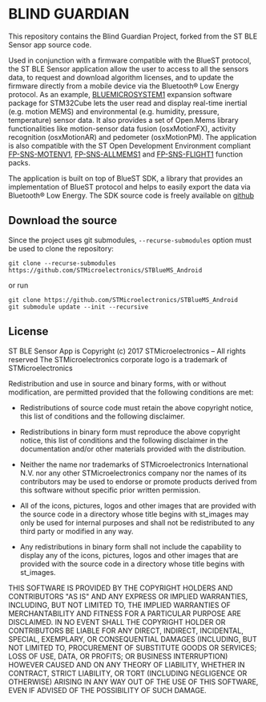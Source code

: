 # BLIND GUARDIAN

This repository contains the Blind Guardian Project, forked from the ST BLE Sensor app source code.

Used in conjunction with a firmware compatible with the BlueST protocol, the ST BLE Sensor application allow the user to access to all the sensors data, to request and download algorithm licenses, and to update the firmware directly from a mobile device via the Bluetooth® Low Energy protocol.
As an example, [BLUEMICROSYSTEM1](http://www.st.com/content/st_com/en/products/embedded-software/mems-and-sensors-software/open-mems/bluemicrosystem1.html) expansion software package for STM32Cube lets the user read and display real-time inertial (e.g. motion MEMS) and environmental (e.g. humidity, pressure, temperature) sensor data. It also provides a set of Open.Mems library functionalities like motion-sensor data fusion (osxMotionFX), activity recognition (osxMotionAR) and pedometer (osxMotionPM).
The application is also compatible with the ST Open Development Environment compliant [FP-SNS-MOTENV1](http://www.st.com/content/st_com/en/products/embedded-software/mcus-embedded-software/stm32-embedded-software/stm32-ode-function-pack-sw/fp-sns-motenv1.html), [FP-SNS-ALLMEMS1](http://www.st.com/content/st_com/en/products/embedded-software/mcus-embedded-software/stm32-embedded-software/stm32-ode-function-pack-sw/fp-sns-allmems1.html) and [FP-SNS-FLIGHT1](http://www.st.com/content/st_com/en/products/embedded-software/mcus-embedded-software/stm32-embedded-software/stm32-ode-function-pack-sw/fp-sns-flight1.html) function packs.

The application is built on top of BlueST SDK, a library that provides an implementation of BlueST protocol and helps to easily export the data via Bluetooth® Low Energy. The SDK source code is freely available on [github](https://github.com/STMicroelectronics/)

## Download the source

Since the project uses git submodules, <code>--recurse-submodules</code> option must be used to clone the repository:

```Shell
git clone --recurse-submodules https://github.com/STMicroelectronics/STBlueMS_Android
```

or run
```Shell
git clone https://github.com/STMicroelectronics/STBlueMS_Android
git submodule update --init --recursive
```

## License

ST BLE Sensor App is
Copyright (c) 2017  STMicroelectronics – All rights reserved
The STMicroelectronics corporate logo is a trademark of STMicroelectronics

Redistribution and use in source and binary forms, with or without modification,
are permitted provided that the following conditions are met:

- Redistributions of source code must retain the above copyright notice, this list of conditions
and the following disclaimer.

- Redistributions in binary form must reproduce the above copyright notice, this list of
conditions and the following disclaimer in the documentation and/or other materials provided
with the distribution.

- Neither the name nor trademarks of STMicroelectronics International N.V. nor any other
STMicroelectronics company nor the names of its contributors may be used to endorse or
promote products derived from this software without specific prior written permission.

- All of the icons, pictures, logos and other images that are provided with the source code
in a directory whose title begins with st_images may only be used for internal purposes and
shall not be redistributed to any third party or modified in any way.

- Any redistributions in binary form shall not include the capability to display any of the
icons, pictures, logos and other images that are provided with the source code in a directory
whose title begins with st_images.

THIS SOFTWARE IS PROVIDED BY THE COPYRIGHT HOLDERS AND CONTRIBUTORS "AS IS" AND ANY EXPRESS OR
IMPLIED WARRANTIES, INCLUDING, BUT NOT LIMITED TO, THE IMPLIED WARRANTIES OF MERCHANTABILITY
AND FITNESS FOR A PARTICULAR PURPOSE ARE DISCLAIMED. IN NO EVENT SHALL THE COPYRIGHT HOLDER
OR CONTRIBUTORS BE LIABLE FOR ANY DIRECT, INDIRECT, INCIDENTAL, SPECIAL, EXEMPLARY, OR
CONSEQUENTIAL DAMAGES (INCLUDING, BUT NOT LIMITED TO, PROCUREMENT OF SUBSTITUTE GOODS OR
SERVICES; LOSS OF USE, DATA, OR PROFITS; OR BUSINESS INTERRUPTION) HOWEVER CAUSED AND ON ANY
THEORY OF LIABILITY, WHETHER IN CONTRACT, STRICT LIABILITY, OR TORT (INCLUDING NEGLIGENCE OR
OTHERWISE) ARISING IN ANY WAY OUT OF THE USE OF THIS SOFTWARE, EVEN IF ADVISED OF THE POSSIBILITY
OF SUCH DAMAGE.
